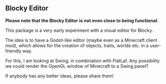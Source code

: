 ## Blocky Editor

**Please note that the Blocky Editor is not even close to being functional.**

This package is a very early experiment with a visual editor for Blocky.

The idea is to have a Godot-like editor (maybe even as a Minecraft client mod),
which allows for the creation of objects, traits, worlds etc. in a user-friendly way.

For this, I am looking at Swing, in combination with FlatLaf.
Any possibility we could render the OpenGL window of Minecraft to a Swing panel?

If anybody has any better ideas, please share them!
